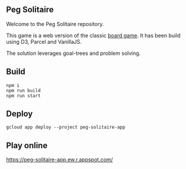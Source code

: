 Peg Solitaire
---
Welcome to the Peg Solitaire repository.

This game is a web version of the classic [board game](https://en.wikipedia.org/wiki/Peg_solitaire).
It has been build using D3, Parcel and VanillaJS. 

The solution leverages goal-trees and problem solving.

## Build
    npm i
    npm run build
    npm run start

## Deploy
    gcloud app deploy --project peg-solitaire-app
    
## Play online
https://peg-solitaire-app.ew.r.appspot.com/





